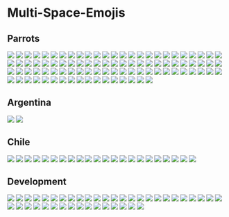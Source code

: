 Multi-Space-Emojis
==============

Parrots
-----
![](https://raw.githubusercontent.com/energon-a-secas/Multi-Space-Emojis/master/emojis/tiedyeparrot.gif)
![](https://raw.githubusercontent.com/energon-a-secas/Multi-Space-Emojis/master/emojis/sleepingparrot.gif)
![](https://raw.githubusercontent.com/energon-a-secas/Multi-Space-Emojis/master/emojis/parrotdad.gif)
![](https://raw.githubusercontent.com/energon-a-secas/Multi-Space-Emojis/master/emojis/parrotwave3.gif)
![](https://raw.githubusercontent.com/energon-a-secas/Multi-Space-Emojis/master/emojis/inverseparrot.gif)
![](https://raw.githubusercontent.com/energon-a-secas/Multi-Space-Emojis/master/emojis/parrotwave4.gif)
![](https://raw.githubusercontent.com/energon-a-secas/Multi-Space-Emojis/master/emojis/luckyparrot.gif)
![](https://raw.githubusercontent.com/energon-a-secas/Multi-Space-Emojis/master/emojis/reversecongaparrot.gif)
![](https://raw.githubusercontent.com/energon-a-secas/Multi-Space-Emojis/master/emojis/pingpongparrot.gif)
![](https://raw.githubusercontent.com/energon-a-secas/Multi-Space-Emojis/master/emojis/spyparrot.gif)
![](https://raw.githubusercontent.com/energon-a-secas/Multi-Space-Emojis/master/emojis/parrotwave5.gif)
![](https://raw.githubusercontent.com/energon-a-secas/Multi-Space-Emojis/master/emojis/portalblueparrot.gif)
![](https://raw.githubusercontent.com/energon-a-secas/Multi-Space-Emojis/master/emojis/parrotwave2.gif)
![](https://raw.githubusercontent.com/energon-a-secas/Multi-Space-Emojis/master/emojis/ice-cream-parrot.gif)
![](https://raw.githubusercontent.com/energon-a-secas/Multi-Space-Emojis/master/emojis/scienceparrot.gif)
![](https://raw.githubusercontent.com/energon-a-secas/Multi-Space-Emojis/master/emojis/shortparrot.gif)
![](https://raw.githubusercontent.com/energon-a-secas/Multi-Space-Emojis/master/emojis/ripparrot.gif)
![](https://raw.githubusercontent.com/energon-a-secas/Multi-Space-Emojis/master/emojis/laptopparrot.gif)
![](https://raw.githubusercontent.com/energon-a-secas/Multi-Space-Emojis/master/emojis/parrotnotfound.gif)
![](https://raw.githubusercontent.com/energon-a-secas/Multi-Space-Emojis/master/emojis/sovjetparrot.gif)
![](https://raw.githubusercontent.com/energon-a-secas/Multi-Space-Emojis/master/emojis/pirate-parrot.gif)
![](https://raw.githubusercontent.com/energon-a-secas/Multi-Space-Emojis/master/emojis/skiparrot.gif)
![](https://raw.githubusercontent.com/energon-a-secas/Multi-Space-Emojis/master/emojis/upvotepartyparrot.gif)
![](https://raw.githubusercontent.com/energon-a-secas/Multi-Space-Emojis/master/emojis/slomoparrot.gif)
![](https://raw.githubusercontent.com/energon-a-secas/Multi-Space-Emojis/master/emojis/portalparrot.gif)
![](https://raw.githubusercontent.com/energon-a-secas/Multi-Space-Emojis/master/emojis/reverseparrot.gif)
![](https://raw.githubusercontent.com/energon-a-secas/Multi-Space-Emojis/master/emojis/tacoparrot.gif)
![](https://raw.githubusercontent.com/energon-a-secas/Multi-Space-Emojis/master/emojis/oldparrot.gif)
![](https://raw.githubusercontent.com/energon-a-secas/Multi-Space-Emojis/master/emojis/sherlockparrot.gif)
![](https://raw.githubusercontent.com/energon-a-secas/Multi-Space-Emojis/master/emojis/prideparrot.gif)
![](https://raw.githubusercontent.com/energon-a-secas/Multi-Space-Emojis/master/emojis/gothparrot.gif)
![](https://raw.githubusercontent.com/energon-a-secas/Multi-Space-Emojis/master/emojis/jediparrot.gif)
![](https://raw.githubusercontent.com/energon-a-secas/Multi-Space-Emojis/master/emojis/margaritaparrot.gif)
![](https://raw.githubusercontent.com/energon-a-secas/Multi-Space-Emojis/master/emojis/nyan_parrot.gif)
![](https://raw.githubusercontent.com/energon-a-secas/Multi-Space-Emojis/master/emojis/portalorangeparrot.gif)
![](https://raw.githubusercontent.com/energon-a-secas/Multi-Space-Emojis/master/emojis/revolution-parrot.gif)
![](https://raw.githubusercontent.com/energon-a-secas/Multi-Space-Emojis/master/emojis/moonwalkingparrot.gif)
![](https://raw.githubusercontent.com/energon-a-secas/Multi-Space-Emojis/master/emojis/parrot_with_mustache.gif)
![](https://raw.githubusercontent.com/energon-a-secas/Multi-Space-Emojis/master/emojis/pizzaparrot.gif)
![](https://raw.githubusercontent.com/energon-a-secas/Multi-Space-Emojis/master/emojis/stableparrot.gif)
![](https://raw.githubusercontent.com/energon-a-secas/Multi-Space-Emojis/master/emojis/parrotbeer.gif)
![](https://raw.githubusercontent.com/energon-a-secas/Multi-Space-Emojis/master/emojis/shuffleparrot.gif)
![](https://raw.githubusercontent.com/energon-a-secas/Multi-Space-Emojis/master/emojis/parrotmustache.gif)
![](https://raw.githubusercontent.com/energon-a-secas/Multi-Space-Emojis/master/emojis/pirateparrot.gif)
![](https://raw.githubusercontent.com/energon-a-secas/Multi-Space-Emojis/master/emojis/gandalf_parrot.gif)
![](https://raw.githubusercontent.com/energon-a-secas/Multi-Space-Emojis/master/emojis/parrot-cop.gif)
![](https://raw.githubusercontent.com/energon-a-secas/Multi-Space-Emojis/master/emojis/matrixparrot.gif)
![](https://raw.githubusercontent.com/energon-a-secas/Multi-Space-Emojis/master/emojis/rotatingparrot.gif)
![](https://raw.githubusercontent.com/energon-a-secas/Multi-Space-Emojis/master/emojis/hamburgerparrot.gif)
![](https://raw.githubusercontent.com/energon-a-secas/Multi-Space-Emojis/master/emojis/githubparrot.gif)
![](https://raw.githubusercontent.com/energon-a-secas/Multi-Space-Emojis/master/emojis/hardhatparrot.gif)
![](https://raw.githubusercontent.com/energon-a-secas/Multi-Space-Emojis/master/emojis/rightparrot.gif)
![](https://raw.githubusercontent.com/energon-a-secas/Multi-Space-Emojis/master/emojis/parrotsleep.gif)
![](https://raw.githubusercontent.com/energon-a-secas/Multi-Space-Emojis/master/emojis/flowerparrot.gif)
![](https://raw.githubusercontent.com/energon-a-secas/Multi-Space-Emojis/master/emojis/parrotwave7.gif)
![](https://raw.githubusercontent.com/energon-a-secas/Multi-Space-Emojis/master/emojis/pauliparrot.gif)
![](https://raw.githubusercontent.com/energon-a-secas/Multi-Space-Emojis/master/emojis/halalparrot.gif)
![](https://raw.githubusercontent.com/energon-a-secas/Multi-Space-Emojis/master/emojis/papalparrot.gif)
![](https://raw.githubusercontent.com/energon-a-secas/Multi-Space-Emojis/master/emojis/popcornparrot.gif)
![](https://raw.githubusercontent.com/energon-a-secas/Multi-Space-Emojis/master/emojis/witnessparrot.gif)
![](https://raw.githubusercontent.com/energon-a-secas/Multi-Space-Emojis/master/emojis/parrotwave1.gif)
![](https://raw.githubusercontent.com/energon-a-secas/Multi-Space-Emojis/master/emojis/parrotwave6.gif)
![](https://raw.githubusercontent.com/energon-a-secas/Multi-Space-Emojis/master/emojis/partyparrot.gif)
![](https://raw.githubusercontent.com/energon-a-secas/Multi-Space-Emojis/master/emojis/middle_parrot.gif)
![](https://raw.githubusercontent.com/energon-a-secas/Multi-Space-Emojis/master/emojis/meowparrot.gif)
![](https://raw.githubusercontent.com/energon-a-secas/Multi-Space-Emojis/master/emojis/norwegianblueparrot.gif)
![](https://raw.githubusercontent.com/energon-a-secas/Multi-Space-Emojis/master/emojis/parrot.gif)
![](https://raw.githubusercontent.com/energon-a-secas/Multi-Space-Emojis/master/emojis/sassyparrot.gif)
![](https://raw.githubusercontent.com/energon-a-secas/Multi-Space-Emojis/master/emojis/thumbs-up-parrot.gif)
![](https://raw.githubusercontent.com/energon-a-secas/Multi-Space-Emojis/master/emojis/stalkerparrot.gif)
![](https://raw.githubusercontent.com/energon-a-secas/Multi-Space-Emojis/master/emojis/icecreamparrot.gif)
![](https://raw.githubusercontent.com/energon-a-secas/Multi-Space-Emojis/master/emojis/harrypotterparrot.gif)
![](https://raw.githubusercontent.com/energon-a-secas/Multi-Space-Emojis/master/emojis/slowparrot.gif)
![](https://raw.githubusercontent.com/energon-a-secas/Multi-Space-Emojis/master/emojis/originalparrot.gif)
![](https://raw.githubusercontent.com/energon-a-secas/Multi-Space-Emojis/master/emojis/shipitparrot.gif)
![](https://raw.githubusercontent.com/energon-a-secas/Multi-Space-Emojis/master/emojis/sadparrot.gif)
![](https://raw.githubusercontent.com/energon-a-secas/Multi-Space-Emojis/master/emojis/nicolas_cage_parrot.gif)
![](https://raw.githubusercontent.com/energon-a-secas/Multi-Space-Emojis/master/emojis/parrot_sleep.gif)
![](https://raw.githubusercontent.com/energon-a-secas/Multi-Space-Emojis/master/emojis/tennisparrot.gif)
![](https://raw.githubusercontent.com/energon-a-secas/Multi-Space-Emojis/master/emojis/twinsparrot.gif)
![](https://raw.githubusercontent.com/energon-a-secas/Multi-Space-Emojis/master/emojis/shufflepartyparrot.gif)
![](https://raw.githubusercontent.com/energon-a-secas/Multi-Space-Emojis/master/emojis/ultrafastparrot.gif)
![](https://raw.githubusercontent.com/energon-a-secas/Multi-Space-Emojis/master/emojis/slothparrot.gif)
![](https://raw.githubusercontent.com/energon-a-secas/Multi-Space-Emojis/master/emojis/fixparrot.gif)
![](https://raw.githubusercontent.com/energon-a-secas/Multi-Space-Emojis/master/emojis/opensourceparrot.gif)
![](https://raw.githubusercontent.com/energon-a-secas/Multi-Space-Emojis/master/emojis/stub_parrot.gif)
![](https://raw.githubusercontent.com/energon-a-secas/Multi-Space-Emojis/master/emojis/tripletsparrot.gif)
![](https://raw.githubusercontent.com/energon-a-secas/Multi-Space-Emojis/master/emojis/mardigrasparrot.gif)
![](https://raw.githubusercontent.com/energon-a-secas/Multi-Space-Emojis/master/emojis/gentlemanparrot.gif)
![](https://raw.githubusercontent.com/energon-a-secas/Multi-Space-Emojis/master/emojis/taiparrot.gif)
![](https://raw.githubusercontent.com/energon-a-secas/Multi-Space-Emojis/master/emojis/ryangoslingparrot.gif)
![](https://raw.githubusercontent.com/energon-a-secas/Multi-Space-Emojis/master/emojis/whitewalkerparrot.gif)

Argentina
-----
![](https://raw.githubusercontent.com/energon-a-secas/Multi-Space-Emojis/master/emojis/argentina/josha.png)
![](https://raw.githubusercontent.com/energon-a-secas/Multi-Space-Emojis/master/emojis/argentina/pipeno.png)


Chile
-----
![](https://raw.githubusercontent.com/energon-a-secas/Multi-Space-Emojis/master/emojis/chile/palta.png)
![](https://raw.githubusercontent.com/energon-a-secas/Multi-Space-Emojis/master/emojis/chile/jadue.png)
![](https://raw.githubusercontent.com/energon-a-secas/Multi-Space-Emojis/master/emojis/chile/zico.png)
![](https://raw.githubusercontent.com/energon-a-secas/Multi-Space-Emojis/master/emojis/chile/tepillamos.png)
![](https://raw.githubusercontent.com/energon-a-secas/Multi-Space-Emojis/master/emojis/chile/miraesawea.png)
![](https://raw.githubusercontent.com/energon-a-secas/Multi-Space-Emojis/master/emojis/chile/pare.png)
![](https://raw.githubusercontent.com/energon-a-secas/Multi-Space-Emojis/master/emojis/chile/tostada.png)
![](https://raw.githubusercontent.com/energon-a-secas/Multi-Space-Emojis/master/emojis/chile/mentholatum.png)
![](https://raw.githubusercontent.com/energon-a-secas/Multi-Space-Emojis/master/emojis/chile/carabinero.png)
![](https://raw.githubusercontent.com/energon-a-secas/Multi-Space-Emojis/master/emojis/chile/pedro_engel.png)
![](https://raw.githubusercontent.com/energon-a-secas/Multi-Space-Emojis/master/emojis/chile/flaitechileno.png)
![](https://raw.githubusercontent.com/energon-a-secas/Multi-Space-Emojis/master/emojis/chile/jabra.png)
![](https://raw.githubusercontent.com/energon-a-secas/Multi-Space-Emojis/master/emojis/chile/sospechosalacuestion.png)
![](https://raw.githubusercontent.com/energon-a-secas/Multi-Space-Emojis/master/emojis/chile/quepaso.gif)
![](https://raw.githubusercontent.com/energon-a-secas/Multi-Space-Emojis/master/emojis/chile/udechile.png)
![](https://raw.githubusercontent.com/energon-a-secas/Multi-Space-Emojis/master/emojis/chile/comolosupo.png)
![](https://raw.githubusercontent.com/energon-a-secas/Multi-Space-Emojis/master/emojis/chile/thinking_vidal.jpg)
![](https://raw.githubusercontent.com/energon-a-secas/Multi-Space-Emojis/master/emojis/chile/gigiculo.png)
![](https://raw.githubusercontent.com/energon-a-secas/Multi-Space-Emojis/master/emojis/chile/mesatacataca.png)
![](https://raw.githubusercontent.com/energon-a-secas/Multi-Space-Emojis/master/emojis/chile/plop.png)
![](https://raw.githubusercontent.com/energon-a-secas/Multi-Space-Emojis/master/emojis/chile/nyanchile.gif)
![](https://raw.githubusercontent.com/energon-a-secas/Multi-Space-Emojis/master/emojis/chile/colocolo.png)

Development
-----
![](https://raw.githubusercontent.com/energon-a-secas/Multi-Space-Emojis/master/emojis/development/terraform.png)
![](https://raw.githubusercontent.com/energon-a-secas/Multi-Space-Emojis/master/emojis/development/nodejs.png)
![](https://raw.githubusercontent.com/energon-a-secas/Multi-Space-Emojis/master/emojis/development/jenkins_party.gif)
![](https://raw.githubusercontent.com/energon-a-secas/Multi-Space-Emojis/master/emojis/development/owasp.png)
![](https://raw.githubusercontent.com/energon-a-secas/Multi-Space-Emojis/master/emojis/development/humo.gif)
![](https://raw.githubusercontent.com/energon-a-secas/Multi-Space-Emojis/master/emojis/development/go.png)
![](https://raw.githubusercontent.com/energon-a-secas/Multi-Space-Emojis/master/emojis/development/kc.jpg)
![](https://raw.githubusercontent.com/energon-a-secas/Multi-Space-Emojis/master/emojis/development/merged-d.png)
![](https://raw.githubusercontent.com/energon-a-secas/Multi-Space-Emojis/master/emojis/development/merged-m.png)
![](https://raw.githubusercontent.com/energon-a-secas/Multi-Space-Emojis/master/emojis/development/python.png)
![](https://raw.githubusercontent.com/energon-a-secas/Multi-Space-Emojis/master/emojis/development/merge.png)
![](https://raw.githubusercontent.com/energon-a-secas/Multi-Space-Emojis/master/emojis/development/php-ceo.png)
![](https://raw.githubusercontent.com/energon-a-secas/Multi-Space-Emojis/master/emojis/development/merged-e.png)
![](https://raw.githubusercontent.com/energon-a-secas/Multi-Space-Emojis/master/emojis/development/jenkins_ci.png)
![](https://raw.githubusercontent.com/energon-a-secas/Multi-Space-Emojis/master/emojis/development/k8s.png)
![](https://raw.githubusercontent.com/energon-a-secas/Multi-Space-Emojis/master/emojis/development/jenkins_triggered.gif)
![](https://raw.githubusercontent.com/energon-a-secas/Multi-Space-Emojis/master/emojis/development/scrum_mom.png)
![](https://raw.githubusercontent.com/energon-a-secas/Multi-Space-Emojis/master/emojis/development/grafana.png)
![](https://raw.githubusercontent.com/energon-a-secas/Multi-Space-Emojis/master/emojis/development/rabbitmq.png)
![](https://raw.githubusercontent.com/energon-a-secas/Multi-Space-Emojis/master/emojis/development/stackoverflow.png)
![](https://raw.githubusercontent.com/energon-a-secas/Multi-Space-Emojis/master/emojis/development/webstorm.png)
![](https://raw.githubusercontent.com/energon-a-secas/Multi-Space-Emojis/master/emojis/development/jira.png)
![](https://raw.githubusercontent.com/energon-a-secas/Multi-Space-Emojis/master/emojis/development/github.png)
![](https://raw.githubusercontent.com/energon-a-secas/Multi-Space-Emojis/master/emojis/development/splunk.png)
![](https://raw.githubusercontent.com/energon-a-secas/Multi-Space-Emojis/master/emojis/development/merged-g.png)
![](https://raw.githubusercontent.com/energon-a-secas/Multi-Space-Emojis/master/emojis/development/swift.png)
![](https://raw.githubusercontent.com/energon-a-secas/Multi-Space-Emojis/master/emojis/development/merged-r.png)
![](https://raw.githubusercontent.com/energon-a-secas/Multi-Space-Emojis/master/emojis/development/jenkins_explode.gif)
![](https://raw.githubusercontent.com/energon-a-secas/Multi-Space-Emojis/master/emojis/development/merged-e2.png)
![](https://raw.githubusercontent.com/energon-a-secas/Multi-Space-Emojis/master/emojis/development/pubsub.png)
![](https://raw.githubusercontent.com/energon-a-secas/Multi-Space-Emojis/master/emojis/development/prometheus.png)
![](https://raw.githubusercontent.com/energon-a-secas/Multi-Space-Emojis/master/emojis/development/goland.png)
![](https://raw.githubusercontent.com/energon-a-secas/Multi-Space-Emojis/master/emojis/development/javascript.png)
![](https://raw.githubusercontent.com/energon-a-secas/Multi-Space-Emojis/master/emojis/development/pulumi.png)
![](https://raw.githubusercontent.com/energon-a-secas/Multi-Space-Emojis/master/emojis/development/gopher_dancing.gif)
![](https://raw.githubusercontent.com/energon-a-secas/Multi-Space-Emojis/master/emojis/development/jenkins_devil.png)
![](https://raw.githubusercontent.com/energon-a-secas/Multi-Space-Emojis/master/emojis/development/sketch.png)
![](https://raw.githubusercontent.com/energon-a-secas/Multi-Space-Emojis/master/emojis/development/ruby.png)
![](https://raw.githubusercontent.com/energon-a-secas/Multi-Space-Emojis/master/emojis/development/victorops.jpg)
![](https://raw.githubusercontent.com/energon-a-secas/Multi-Space-Emojis/master/emojis/development/google_cloud.png)
![](https://raw.githubusercontent.com/energon-a-secas/Multi-Space-Emojis/master/emojis/development/firebase.png)

